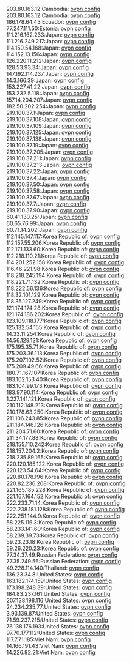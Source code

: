 203.80.163.12:Cambodia: [ovpn config](vpn/203_80_163_12.ovpn)  
203.80.163.12:Cambodia: [ovpn config](vpn/203_80_163_12.ovpn)  
186.178.64.43:Ecuador: [ovpn config](vpn/186_178_64_43.ovpn)  
77.247.111.50:Estonia: [ovpn config](vpn/77_247_111_50.ovpn)  
111.216.162.233:Japan: [ovpn config](vpn/111_216_162_233.ovpn)  
111.216.249.217:Japan: [ovpn config](vpn/111_216_249_217.ovpn)  
114.150.54.168:Japan: [ovpn config](vpn/114_150_54_168.ovpn)  
114.152.13.156:Japan: [ovpn config](vpn/114_152_13_156.ovpn)  
126.220.11.212:Japan: [ovpn config](vpn/126_220_11_212.ovpn)  
128.53.93.34:Japan: [ovpn config](vpn/128_53_93_34.ovpn)  
147.192.114.237:Japan: [ovpn config](vpn/147_192_114_237.ovpn)  
14.3.166.39:Japan: [ovpn config](vpn/14_3_166_39.ovpn)  
153.227.41.22:Japan: [ovpn config](vpn/153_227_41_22.ovpn)  
153.232.5.118:Japan: [ovpn config](vpn/153_232_5_118.ovpn)  
157.14.204.207:Japan: [ovpn config](vpn/157_14_204_207.ovpn)  
182.50.202.254:Japan: [ovpn config](vpn/182_50_202_254.ovpn)  
219.100.37.1:Japan: [ovpn config](vpn/219_100_37_1.ovpn)  
219.100.37.108:Japan: [ovpn config](vpn/219_100_37_108.ovpn)  
219.100.37.109:Japan: [ovpn config](vpn/219_100_37_109.ovpn)  
219.100.37.125:Japan: [ovpn config](vpn/219_100_37_125.ovpn)  
219.100.37.138:Japan: [ovpn config](vpn/219_100_37_138.ovpn)  
219.100.37.19:Japan: [ovpn config](vpn/219_100_37_19.ovpn)  
219.100.37.205:Japan: [ovpn config](vpn/219_100_37_205.ovpn)  
219.100.37.211:Japan: [ovpn config](vpn/219_100_37_211.ovpn)  
219.100.37.213:Japan: [ovpn config](vpn/219_100_37_213.ovpn)  
219.100.37.22:Japan: [ovpn config](vpn/219_100_37_22.ovpn)  
219.100.37.4:Japan: [ovpn config](vpn/219_100_37_4.ovpn)  
219.100.37.50:Japan: [ovpn config](vpn/219_100_37_50.ovpn)  
219.100.37.58:Japan: [ovpn config](vpn/219_100_37_58.ovpn)  
219.100.37.67:Japan: [ovpn config](vpn/219_100_37_67.ovpn)  
219.100.37.7:Japan: [ovpn config](vpn/219_100_37_7.ovpn)  
219.100.37.90:Japan: [ovpn config](vpn/219_100_37_90.ovpn)  
60.41.130.25:Japan: [ovpn config](vpn/60_41_130_25.ovpn)  
60.65.76.99:Japan: [ovpn config](vpn/60_65_76_99.ovpn)  
60.71.14.202:Japan: [ovpn config](vpn/60_71_14_202.ovpn)  
112.145.147.117:Korea Republic of: [ovpn config](vpn/112_145_147_117.ovpn)  
112.157.55.206:Korea Republic of: [ovpn config](vpn/112_157_55_206.ovpn)  
112.171.133.60:Korea Republic of: [ovpn config](vpn/112_171_133_60.ovpn)  
112.218.110.21:Korea Republic of: [ovpn config](vpn/112_218_110_21.ovpn)  
114.201.252.158:Korea Republic of: [ovpn config](vpn/114_201_252_158.ovpn)  
116.46.221.98:Korea Republic of: [ovpn config](vpn/116_46_221_98.ovpn)  
118.218.245.194:Korea Republic of: [ovpn config](vpn/118_218_245_194.ovpn)  
118.221.71.132:Korea Republic of: [ovpn config](vpn/118_221_71_132.ovpn)  
118.222.56.136:Korea Republic of: [ovpn config](vpn/118_222_56_136.ovpn)  
118.32.101.129:Korea Republic of: [ovpn config](vpn/118_32_101_129.ovpn)  
118.35.127.249:Korea Republic of: [ovpn config](vpn/118_35_127_249.ovpn)  
121.174.174.28:Korea Republic of: [ovpn config](vpn/121_174_174_28.ovpn)  
121.174.186.202:Korea Republic of: [ovpn config](vpn/121_174_186_202.ovpn)  
123.109.118.177:Korea Republic of: [ovpn config](vpn/123_109_118_177.ovpn)  
125.132.54.155:Korea Republic of: [ovpn config](vpn/125_132_54_155.ovpn)  
14.33.11.254:Korea Republic of: [ovpn config](vpn/14_33_11_254.ovpn)  
14.56.129.131:Korea Republic of: [ovpn config](vpn/14_56_129_131.ovpn)  
175.195.35.71:Korea Republic of: [ovpn config](vpn/175_195_35_71.ovpn)  
175.203.36.113:Korea Republic of: [ovpn config](vpn/175_203_36_113.ovpn)  
175.207.102.52:Korea Republic of: [ovpn config](vpn/175_207_102_52.ovpn)  
175.209.49.66:Korea Republic of: [ovpn config](vpn/175_209_49_66.ovpn)  
180.71.167.107:Korea Republic of: [ovpn config](vpn/180_71_167_107.ovpn)  
183.102.153.40:Korea Republic of: [ovpn config](vpn/183_102_153_40.ovpn)  
183.104.99.173:Korea Republic of: [ovpn config](vpn/183_104_99_173.ovpn)  
183.97.90.114:Korea Republic of: [ovpn config](vpn/183_97_90_114.ovpn)  
1.227.141.121:Korea Republic of: [ovpn config](vpn/1_227_141_121.ovpn)  
210.112.148.213:Korea Republic of: [ovpn config](vpn/210_112_148_213.ovpn)  
210.178.63.250:Korea Republic of: [ovpn config](vpn/210_178_63_250.ovpn)  
211.106.243.85:Korea Republic of: [ovpn config](vpn/211_106_243_85.ovpn)  
211.184.146.126:Korea Republic of: [ovpn config](vpn/211_184_146_126.ovpn)  
211.204.71.60:Korea Republic of: [ovpn config](vpn/211_204_71_60.ovpn)  
211.34.177.88:Korea Republic of: [ovpn config](vpn/211_34_177_88.ovpn)  
218.155.110.242:Korea Republic of: [ovpn config](vpn/218_155_110_242.ovpn)  
218.157.204.2:Korea Republic of: [ovpn config](vpn/218_157_204_2.ovpn)  
218.235.89.165:Korea Republic of: [ovpn config](vpn/218_235_89_165.ovpn)  
220.120.185.122:Korea Republic of: [ovpn config](vpn/220_120_185_122.ovpn)  
220.123.54.64:Korea Republic of: [ovpn config](vpn/220_123_54_64.ovpn)  
220.80.178.196:Korea Republic of: [ovpn config](vpn/220_80_178_196.ovpn)  
220.82.236.208:Korea Republic of: [ovpn config](vpn/220_82_236_208.ovpn)  
221.165.185.228:Korea Republic of: [ovpn config](vpn/221_165_185_228.ovpn)  
221.167.164.152:Korea Republic of: [ovpn config](vpn/221_167_164_152.ovpn)  
222.233.71.14:Korea Republic of: [ovpn config](vpn/222_233_71_14.ovpn)  
222.238.181.128:Korea Republic of: [ovpn config](vpn/222_238_181_128.ovpn)  
222.251.144.9:Korea Republic of: [ovpn config](vpn/222_251_144_9.ovpn)  
58.225.116.3:Korea Republic of: [ovpn config](vpn/58_225_116_3.ovpn)  
58.233.141.60:Korea Republic of: [ovpn config](vpn/58_233_141_60.ovpn)  
58.239.39.73:Korea Republic of: [ovpn config](vpn/58_239_39_73.ovpn)  
59.23.23.18:Korea Republic of: [ovpn config](vpn/59_23_23_18.ovpn)  
59.26.220.23:Korea Republic of: [ovpn config](vpn/59_26_220_23.ovpn)  
77.34.37.49:Russian Federation: [ovpn config](vpn/77_34_37_49.ovpn)  
77.35.249.56:Russian Federation: [ovpn config](vpn/77_35_249_56.ovpn)  
49.228.114.140:Thailand: [ovpn config](vpn/49_228_114_140.ovpn)  
136.23.34.8:United States: [ovpn config](vpn/136_23_34_8.ovpn)  
163.182.174.159:United States: [ovpn config](vpn/163_182_174_159.ovpn)  
173.198.248.39:United States: [ovpn config](vpn/173_198_248_39.ovpn)  
184.83.237.161:United States: [ovpn config](vpn/184_83_237_161.ovpn)  
207.138.198.116:United States: [ovpn config](vpn/207_138_198_116.ovpn)  
24.234.235.77:United States: [ovpn config](vpn/24_234_235_77.ovpn)  
3.93.139.87:United States: [ovpn config](vpn/3_93_139_87.ovpn)  
71.59.237.215:United States: [ovpn config](vpn/71_59_237_215.ovpn)  
76.138.176.193:United States: [ovpn config](vpn/76_138_176_193.ovpn)  
97.70.177.112:United States: [ovpn config](vpn/97_70_177_112.ovpn)  
117.7.71.185:Viet Nam: [ovpn config](vpn/117_7_71_185.ovpn)  
14.166.191.43:Viet Nam: [ovpn config](vpn/14_166_191_43.ovpn)  
14.226.82.21:Viet Nam: [ovpn config](vpn/14_226_82_21.ovpn)  
